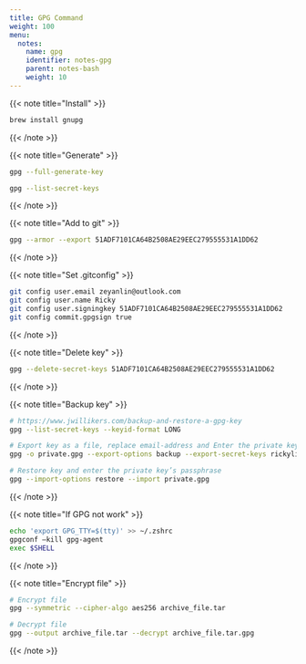 ```yaml
---
title: GPG Command
weight: 100
menu:
  notes:
    name: gpg
    identifier: notes-gpg
    parent: notes-bash
    weight: 10
---
```


{{< note title="Install" >}}
```bash
brew install gnupg
```
{{< /note >}}

{{< note title="Generate" >}}
```bash
gpg --full-generate-key

gpg --list-secret-keys
```
{{< /note >}}

{{< note title="Add to git" >}}
```bash
gpg --armor --export 51ADF7101CA64B2508AE29EEC279555531A1DD62
```
{{< /note >}}

{{< note title="Set .gitconfig" >}}
```bash
git config user.email zeyanlin@outlook.com
git config user.name Ricky
git config user.signingkey 51ADF7101CA64B2508AE29EEC279555531A1DD62
git config commit.gpgsign true
```
{{< /note >}}

{{< note title="Delete key" >}}
```bash
gpg --delete-secret-keys 51ADF7101CA64B2508AE29EEC279555531A1DD62
```
{{< /note >}}

{{< note title="Backup key" >}}
```bash
# https://www.jwillikers.com/backup-and-restore-a-gpg-key
gpg --list-secret-keys --keyid-format LONG

# Export key as a file, replace email-address and Enter the private key’s passphrase
gpg -o private.gpg --export-options backup --export-secret-keys rickylin@cloud-miner.net

# Restore key and enter the private key’s passphrase
gpg --import-options restore --import private.gpg
```
{{< /note >}}

{{< note title="If GPG not work" >}}
```bash
echo 'export GPG_TTY=$(tty)' >> ~/.zshrc
gpgconf –kill gpg-agent
exec $SHELL
```
{{< /note >}}

{{< note title="Encrypt file" >}}
```bash
# Encrypt file
gpg --symmetric --cipher-algo aes256 archive_file.tar

# Decrypt file
gpg --output archive_file.tar --decrypt archive_file.tar.gpg
```
{{< /note >}}